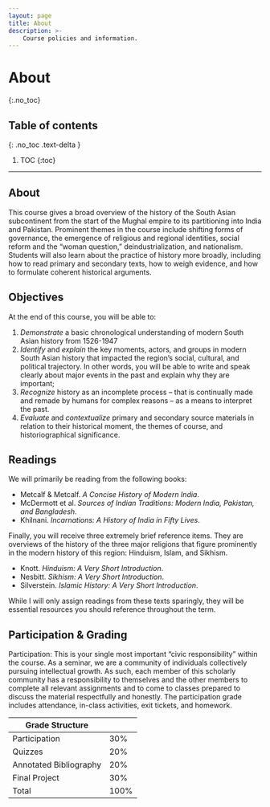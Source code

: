 ```yaml
---
layout: page
title: About
description: >-
    Course policies and information.
---
```


# About
{:.no_toc}

## Table of contents
{: .no_toc .text-delta }

1. TOC
{:toc}

---

## About

This course gives a broad overview of the history of the South Asian subcontinent from the start of the Mughal empire to its partitioning into India and Pakistan. Prominent themes in the course include shifting forms of governance, the emergence of religious and regional identities, social reform and the “woman question,” deindustrialization, and nationalism. Students will also learn about the practice of history more broadly, including how to read primary and secondary texts, how to weigh evidence, and how to formulate coherent historical arguments.

## Objectives  

At the end of this course, you will be able to:

1.	_Demonstrate_ a basic chronological understanding of modern South Asian history from 1526-1947
2.	_Identify_ and _explain_ the key moments, actors, and groups in modern South Asian history that impacted the region’s social, cultural, and political trajectory. In other words, you will be able to write and speak clearly about major events in the past and explain why they are important;
3.	_Recognize_ history as an incomplete process – that is continually made and remade by humans for complex reasons – as a means to interpret the past.
4.	_Evaluate_ and _contextualize_ primary and secondary source materials in relation to their historical moment, the themes of course, and historiographical significance.

## Readings

We will primarily be reading from the following books: 

- Metcalf & Metcalf. _A Concise History of Modern India_. 
- McDermott et al. _Sources of Indian Traditions: Modern India, Pakistan, and Bangladesh_. 
- Khilnani. _Incarnations: A History of India in Fifty Lives_. 

Finally, you will receive three extremely brief reference items. They are overviews of the history of the three major religions that figure prominently in the modern history of this region: Hinduism, Islam, and Sikhism. 

- Knott. _Hinduism: A Very Short Introduction_.
- Nesbitt. _Sikhism: A Very Short Introduction_.
- Silverstein. _Islamic History: A Very Short Introduction_.

While I will only assign readings from these texts sparingly, they will be essential resources you should reference throughout the term.

## Participation & Grading

Participation: This is your single most important “civic responsibility” within the course. As a seminar, we are a community of individuals collectively pursuing intellectual growth. As such, each member of this scholarly community has a responsibility to themselves and the other members to complete all relevant assignments and to come to classes prepared to discuss the material respectfully and honestly. The participation grade includes attendance, in-class activities, exit tickets, and homework. 

| Grade Structure  |   |
|---|---|
| Participation  | 30%  |
|  Quizzes | 20%  |
| Annotated Bibliography  | 20%  |
| Final Project  |  30% |
| Total  |  100% |
